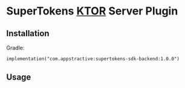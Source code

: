 # SuperTokens [KTOR](https://github.com/ktorio/ktor) Server Plugin

## Installation

Gradle:
```
implementation("com.appstractive:supertokens-sdk-backend:1.0.0")
```

## Usage

